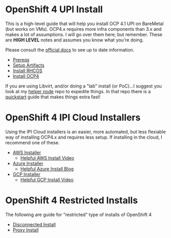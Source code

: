 # OpenShift 4 UPI Install

This is a high-level guide that will help you install OCP 4.1 UPI on BareMetal (but works on VMs). OCP4.x requires more infra components than 3.x and makes a lot of assumptions. I will go over them here; but remember. These are **__HIGH LEVEL__** notes and assumes you know what you're doing.

Please consult the [official docs](https://docs.openshift.com/container-platform/4.1/installing/installing_bare_metal/installing-bare-metal.html) to see up to date information.

* [Prereqs](docs/0.prereqs.md)
* [Setup Artifacts](docs/1.setup.md)
* [Install RHCOS](docs/2.installrhcos.md)
* [Install OCP4](docs/3.installocp4.md)

If you are using Libvirt, and/or doing a "lab" install (or PoC)...I suggest you look at my [helper node](https://github.com/christianh814/ocp4-upi-helpernode#ocp4-upi-helper-node-playbook) repo to expedite things. In that repo there is a [quickstart](https://github.com/christianh814/ocp4-upi-helpernode/blob/master/docs/quickstart.md) guide that makes things extra fast!

# OpenShift 4 IPI Cloud Installers

Using the IPI Cloud installers is an easier, more automated, but less flexiable way of installing OCP4.x and requires less setup. If installing in the cloud, I recommend one of these.

* [AWS Installer](https://docs.openshift.com/container-platform/latest/installing/installing_aws/installing-aws-default.html)
  * [Helpful AWS Install Video](https://www.youtube.com/watch?v=kQJxGtsqphk)
* [Azure Installer](https://github.com/openshift/installer/tree/master/docs/user/azure)
  * [Helpful Azure Install Blog](https://blog.openshift.com/openshift-4-2-on-azure-preview/)
* [GCP Installer](https://github.com/openshift/installer/tree/master/docs/user/gcp)
  * [Helpful GCP Install Video](https://www.youtube.com/watch?v=v17Taqza3ZU)

# OpenShift 4 Restricted Installs

The following are guide for "restricted" type of installs of OpenShift 4

* [Disconnected Install](https://github.com/christianh814/blogs/tree/master/docs/openshift-4.2-restricted-network-install)
* [Proxy Install](docs/proxy_notes.md)
